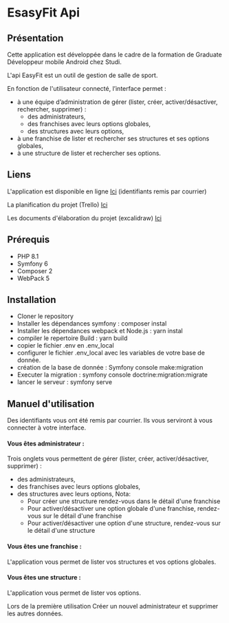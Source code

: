 
# EsasyFit Api


## Présentation

Cette application est développée dans le cadre de la formation de Graduate Développeur mobile Android chez Studi.

L'api EasyFit est un outil de gestion de salle de sport.

En fonction de l'utilisateur connecté, l’interface permet :
 - à une équipe d’administration de gérer (lister, créer, activer/désactiver, rechercher, supprimer) :
    - des administrateurs,
    - des franchises avec leurs options globales,
    - des structures avec leurs options,
 - à une franchise de lister et rechercher ses structures et ses options globales,
 - à une structure de lister et rechercher ses options.


## Liens

L'application est disponible en ligne [Ici](https://ecf-studi-easyfit.herokuapp.com/)  (identifiants remis par courrier)

La planification du projet (Trello) [Ici](https://trello.com/invite/b/DJiZ8b4A/ATTI313cc7525dbafb7743c76475476ced985E5F3278/ecf-octobre-2022)

Les documents d'élaboration du projet (excalidraw) [Ici](https://ecf-studi-easyfit.herokuapp.com/)

## Prérequis

- PHP 8.1
- Symfony 6
- Composer 2
- WebPack 5

## Installation

- Cloner le repository
- Installer les dépendances symfony : composer instal
- Installer les dépendances webpack et Node.js : yarn instal
- compiler le repertoire Build : yarn build
- copier le fichier .env en .env_local
- configurer le fichier .env_local avec les variables de votre base de donnée.
- création de la base de donnée : Symfony console make:migration
- Executer la migration : symfony console doctrine:migration:migrate
- lancer le serveur : symfony serve



## Manuel d'utilisation

Des identifiants vous ont été remis par courrier. Ils vous serviront à vous connecter à votre interface.

#### Vous êtes administrateur :

 Trois onglets vous permettent de gérer (lister, créer, activer/désactiver, supprimer) :
- des administrateurs,
- des franchises avec leurs options globales,
- des structures avec leurs options,
Nota:
   - Pour créer une structure rendez-vous dans le détail d'une franchise
   - Pour activer/désactiver une option globale d'une franchise, rendez-vous sur le détail d'une franchise
   - Pour activer/désactiver une option d'une structure, rendez-vous sur le détail d'une structure

#### Vous êtes une franchise :

L'application vous permet de lister vos structures et vos options globales.

#### Vous êtes une structure :

L'application vous permet de lister vos options.

Lors de la première utilisation Créer un nouvel administrateur et supprimer les autres données.

